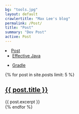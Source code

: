 ```yaml
---
bg: "tools.jpg"
layout: default
crawlertitle: "Max Lee's blog"
permalink: /Post/
title: "Post"
summary: "Dev Post"
active: Post
---
```


<li><a href="/Post/">Post</a>
  <ul>
      <li><a href="/Post/EJ">Effective Java</a></li>
  </ul>
  <ul>
      <li><a href="/Post/Gradle">Gradle</a></li>
  </ul>
</li>

{% for post in site.posts limit: 5 %}
  <article class="index-page">
    <h2><a href="{{ post.url | relative_url }}">{{ post.title }}</a></h2>
    {{ post.excerpt }}
  </article>
{% endfor %}
